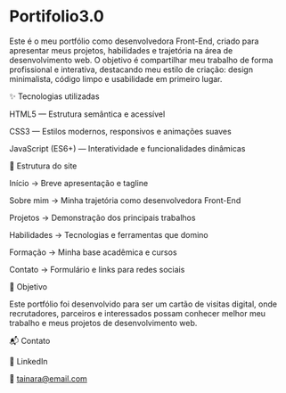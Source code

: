 # Portifolio3.0
Este é o meu portfólio como desenvolvedora Front-End, criado para apresentar meus projetos, habilidades e trajetória na área de desenvolvimento web.
O objetivo é compartilhar meu trabalho de forma profissional e interativa, destacando meu estilo de criação: design minimalista, código limpo e usabilidade em primeiro lugar.

✨ Tecnologias utilizadas

HTML5 — Estrutura semântica e acessível

CSS3 — Estilos modernos, responsivos e animações suaves

JavaScript (ES6+) — Interatividade e funcionalidades dinâmicas

📂 Estrutura do site

Início → Breve apresentação e tagline

Sobre mim → Minha trajetória como desenvolvedora Front-End

Projetos → Demonstração dos principais trabalhos

Habilidades → Tecnologias e ferramentas que domino

Formação → Minha base acadêmica e cursos

Contato → Formulário e links para redes sociais

🎯 Objetivo

Este portfólio foi desenvolvido para ser um cartão de visitas digital, onde recrutadores, parceiros e interessados possam conhecer melhor meu trabalho e meus projetos de desenvolvimento web.

📬 Contato

💼 LinkedIn

📧 tainara@email.com
